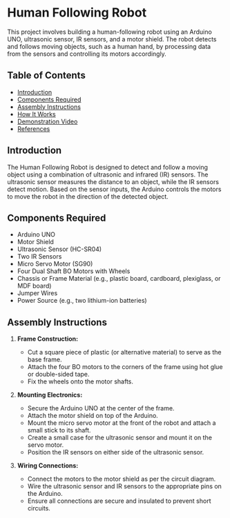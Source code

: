 # Human Following Robot

This project involves building a human-following robot using an Arduino UNO, ultrasonic sensor, IR sensors, and a motor shield. The robot detects and follows moving objects, such as a human hand, by processing data from the sensors and controlling its motors accordingly.

## Table of Contents

- [Introduction](#introduction)
- [Components Required](#components-required)
- [Assembly Instructions](#assembly-instructions)
- [How It Works](#how-it-works)
- [Demonstration Video](#demonstration-video)
- [References](#references)

## Introduction

The Human Following Robot is designed to detect and follow a moving object using a combination of ultrasonic and infrared (IR) sensors. The ultrasonic sensor measures the distance to an object, while the IR sensors detect motion. Based on the sensor inputs, the Arduino controls the motors to move the robot in the direction of the detected object.

## Components Required

- Arduino UNO
- Motor Shield
- Ultrasonic Sensor (HC-SR04)
- Two IR Sensors
- Micro Servo Motor (SG90)
- Four Dual Shaft BO Motors with Wheels
- Chassis or Frame Material (e.g., plastic board, cardboard, plexiglass, or MDF board)
- Jumper Wires
- Power Source (e.g., two lithium-ion batteries)


## Assembly Instructions

1. **Frame Construction:**
   - Cut a square piece of plastic (or alternative material) to serve as the base frame.
   - Attach the four BO motors to the corners of the frame using hot glue or double-sided tape.
   - Fix the wheels onto the motor shafts.

2. **Mounting Electronics:**
   - Secure the Arduino UNO at the center of the frame.
   - Attach the motor shield on top of the Arduino.
   - Mount the micro servo motor at the front of the robot and attach a small stick to its shaft.
   - Create a small case for the ultrasonic sensor and mount it on the servo motor.
   - Position the IR sensors on either side of the ultrasonic sensor.

3. **Wiring Connections:**
   - Connect the motors to the motor shield as per the circuit diagram.
   - Wire the ultrasonic sensor and IR sensors to the appropriate pins on the Arduino.
   - Ensure all connections are secure and insulated to prevent short circuits.


